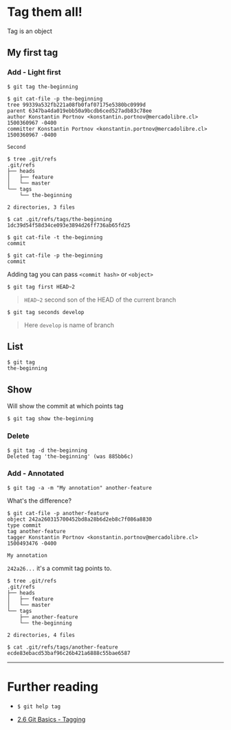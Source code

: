 # Tag them all!

Tag is an object

## My first tag

### Add - Light first

```
$ git tag the-beginning
```

```
$ git cat-file -p the-beginning
tree 99339a532fb221a08fb0faf07175e5380bc0999d
parent 6347ba4da019ebb50a9bcdb6ced527adb83c78ee
author Konstantin Portnov <konstantin.portnov@mercadolibre.cl> 1500360967 -0400
committer Konstantin Portnov <konstantin.portnov@mercadolibre.cl> 1500360967 -0400

Second
```

```
$ tree .git/refs
.git/refs
├── heads
│   ├── feature
│   └── master
└── tags
    └── the-beginning
    
2 directories, 3 files
```

```
$ cat .git/refs/tags/the-beginning
1dc39d54f58d34ce093e3894d26ff736ab65fd25
```

```
$ git cat-file -t the-beginning
commit
```

```
$ git cat-file -p the-beginning
commit
```

Adding tag you can pass `<commit hash>` or `<object>`

```
$ git tag first HEAD~2
```

> `HEAD~2` second son of the HEAD of the current branch

```
$ git tag seconds develop
```

> Here `develop` is name of branch

## List

```
$ git tag
the-beginning
```

## Show

Will show the commit at which points tag

```
$ git tag show the-beginning
```

### Delete

```
$ git tag -d the-beginning
Deleted tag 'the-beginning' (was 885bb6c)
```


### Add - Annotated

```
$ git tag -a -m "My annotation" another-feature
```

What's the difference?

```
$ git cat-file -p another-feature
object 242a260315700452bd8a28b6d2eb8c7f086a8830
type commit
tag another-feature
tagger Konstantin Portnov <konstantin.portnov@mercadolibre.cl> 1500493476 -0400

My annotation
```

`242a26...` it's a commit tag points to.

```
$ tree .git/refs
.git/refs
├── heads
│   ├── feature
│   └── master
└── tags
    ├── another-feature
    └── the-beginning

2 directories, 4 files
```

```
$ cat .git/refs/tags/another-feature
ecde83ebacd53baf96c26b421a6888c55bae6587
```

--- 

# Further reading

- `$ git help tag`

- [2.6 Git Basics - Tagging](https://git-scm.com/book/en/v2/Git-Basics-Tagging)